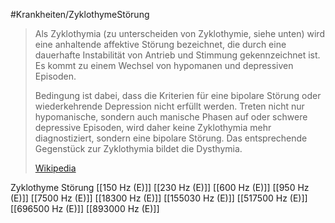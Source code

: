 #Krankheiten/ZyklothymeStörung

> Als Zyklothymia (zu unterscheiden von Zyklothymie, siehe unten) wird eine anhaltende affektive Störung bezeichnet, die durch eine dauerhafte Instabilität von Antrieb und Stimmung gekennzeichnet ist. Es kommt zu einem Wechsel von hypomanen und depressiven Episoden.
>
> Bedingung ist dabei, dass die Kriterien für eine bipolare Störung oder wiederkehrende Depression nicht erfüllt werden. Treten nicht nur hypomanische, sondern auch manische Phasen auf oder schwere depressive Episoden, wird daher keine Zyklothymia mehr diagnostiziert, sondern eine bipolare Störung. Das entsprechende Gegenstück zur Zyklothymia bildet die Dysthymia.
>
> [Wikipedia](https://de.wikipedia.org/wiki/Zyklothymia)

Zyklothyme Störung
[[150 Hz (E)]]
[[230 Hz (E)]]
[[600 Hz (E)]]
[[950 Hz (E)]]
[[7500 Hz (E)]]
[[18300 Hz (E)]]
[[155030 Hz (E)]]
[[517500 Hz (E)]]
[[696500 Hz (E)]]
[[893000 Hz (E)]]